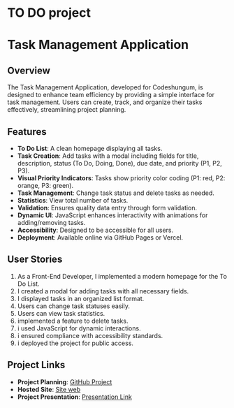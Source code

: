# TO DO project
# Task Management Application

## Overview

The Task Management Application, developed for Codeshungum, is designed to enhance team efficiency by providing a simple interface for task management. Users can create, track, and organize their tasks effectively, streamlining project planning.

## Features

- **To Do List**: A clean homepage displaying all tasks.
- **Task Creation**: Add tasks with a modal including fields for title, description, status (To Do, Doing, Done), due date, and priority (P1, P2, P3).
- **Visual Priority Indicators**: Tasks show priority color coding (P1: red, P2: orange, P3: green).
- **Task Management**: Change task status and delete tasks as needed.
- **Statistics**: View total number of tasks.
- **Validation**: Ensures quality data entry through form validation.
- **Dynamic UI**: JavaScript enhances interactivity with animations for adding/removing tasks.
- **Accessibility**: Designed to be accessible for all users.
- **Deployment**: Available online via GitHub Pages or Vercel.

## User Stories

1. As a Front-End Developer, I implemented a modern homepage for the To Do List.
2. I created a modal for adding tasks with all necessary fields.
3. I displayed tasks in an organized list format.
4. Users can change task statuses easily.
5. Users can view task statistics.
7. implemented a feature to delete tasks.
8. i used JavaScript for dynamic interactions.
10. i ensured compliance with accessibility standards.
11. i deployed the project for public access.

## Project Links

- **Project Planning**: [GitHub Project](https://github.com/users/laamiri-kaoutar/projects/5)
- **Hosted Site**: [Site web](https://laamiri-kaoutar.github.io/To_Do_list/)
- **Project Presentation**: [Presentation Link](https://www.canva.com/design/DAGVcgFElZ0/AAgMTh1HbWZ78yP_JYmLnQ/edit?utm_content=DAGVcgFElZ0&utm_campaign=designshare&utm_medium=link2&utm_source=sharebutton)


